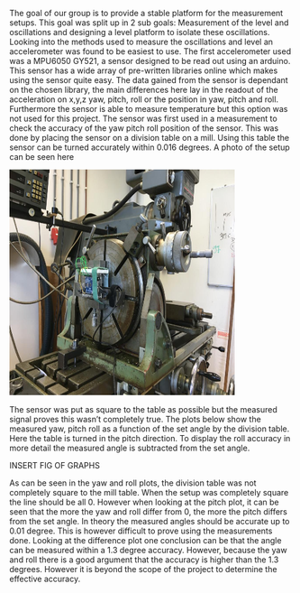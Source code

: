 The goal of our group is to provide a stable platform for the measurement setups. This goal was split up in 2 sub goals: Measurement of the level and oscillations and designing a level platform to isolate these oscillations. 
Looking into the methods used to measure the oscillations and level an accelerometer was found to be easiest to use. The first accelerometer used was a MPU6050 GY521, a sensor designed to be read out using an arduino. This sensor has a wide array of pre-written libraries online which makes using the sensor quite easy. 
The data gained from the sensor is dependant on the chosen library, the main differences here lay in the readout of the acceleration on x,y,z yaw, pitch, roll or the position in yaw, pitch and roll. Furthermore the sensor is able to measure temperature but this option was not used for this project. The sensor was first used in a measurement to check the accuracy of the yaw pitch roll position of the sensor. This was done by placing the sensor on a division table on a mill. Using this table the sensor can be turned accurately within 0.016 degrees. A photo of the setup can be seen here 

<img src = "TestRuns/YawPitchRole/SetUp/YawPitchRoleMeasurement_TotalView.jpeg" width="400" height= "400" >



The sensor was put as square to the table as possible but the measured signal proves this wasn’t completely true. The plots below show the measured yaw, pitch roll as a function of the set angle by the division table. Here the table is turned in the pitch direction. To display the roll accuracy in more detail the measured angle is subtracted from the set angle. 

INSERT FIG OF GRAPHS

As can be seen in the yaw and roll plots, the division table was not completely square to the mill table. When the setup was completely square the line should be all 0. However when looking at the pitch plot, it can be seen that the more the yaw and roll differ from 0, the more the pitch differs from the set angle. In theory the measured angles should be accurate up to 0.01 degree. This is however difficult to prove using the measurements done. Looking at the difference plot one conclusion can be that the angle can be measured within a 1.3 degree accuracy. However, because the yaw and roll there is a good argument that the accuracy is higher than the 1.3 degrees. However it is beyond the scope of the project to determine the effective accuracy.